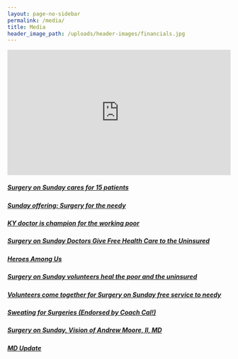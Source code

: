 ```yaml
---
layout: page-no-sidebar
permalink: /media/
title: Media
header_image_path: /uploads/header-images/financials.jpg
---
```



<style type="text/css">.embed-container { position: relative; padding-bottom: 56.25%; height: 0; overflow: hidden; max-width: 100%; } .embed-container iframe, .embed-container object, .embed-container embed { position: absolute; top: 0; left: 0; width: 100%; height: 100%; }</style>

<div class="embed-container"><iframe src="https://www.youtube.com/embed/rRUW10Lbw_M" frameborder="0" allowfullscreen=""></iframe></div>

##### [Surgery on Sunday cares for 15 patients](http://www.kentucky.com/news/local/counties/fayette-county/article68609277.html)

##### [Sunday offering: Surgery for the needy](http://www.cnn.com/2010/HEALTH/03/04/cnnheroes.sunday.surgery/)

##### [KY doctor is champion for the working poor](http://www.courier-journal.com/story/life/wellness/health/2015/09/17/ky-doctor-champion-working-poor/72270810/)

##### [Surgery on Sunday Doctors Give Free Health Care to the Uninsured](http://abcnews.go.com/WN/surgery-sunday-doctors-provide-free-surgeries-uninsured-receive/story?id=11180307)

##### [Heroes Among Us](http://www.people.com/people/article/0,,20639877,00.html)

##### [Surgery on Sunday volunteers heal the poor and the uninsured](https://www.chausa.org/publications/catholic-health-world/article/october-1-2012/surgery-on-sunday-volunteers-heal-the-poor-and-the-uninsured)

##### [Volunteers come together for Surgery on Sunday free service to needy](http://www.kyforward.com/everyday-heroes-volunteers-come-together-for-surgery-on-sunday-free-service-to-needy/)

##### [Sweating for Surgeries (Endorsed by Coach Cal!)](http://kentuckysportsradio.com/main/sweating-for-surgeries-endorsed-by-coach-cal/)

##### [Surgery on Sunday, Vision of Andrew Moore, II, MD](http://www.lexingtonsurgerycenter.com/AboutUs/SurgeryOnSunday)

##### [MD Update](https://issuu.com/mentellemedia/docs/md-update_issue_99/32?e=0)